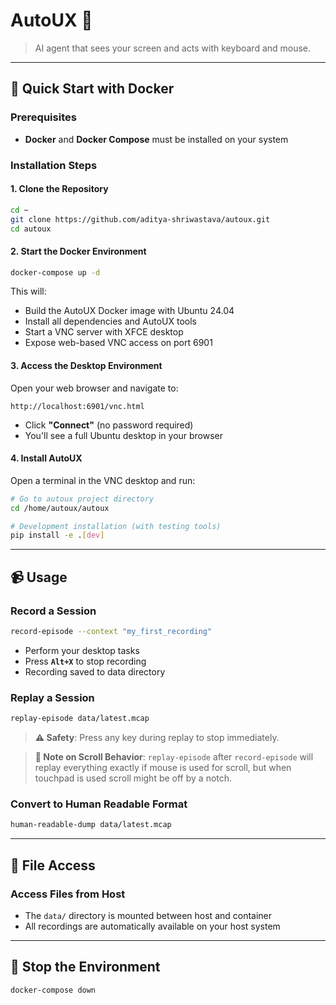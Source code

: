 # AutoUX 🤖

> AI agent that sees your screen and acts with keyboard and mouse.

---

## 🚀 Quick Start with Docker

### Prerequisites

- **Docker** and **Docker Compose** must be installed on your system

### Installation Steps

#### 1. Clone the Repository
```bash
cd ~
git clone https://github.com/aditya-shriwastava/autoux.git
cd autoux
```

#### 2. Start the Docker Environment
```bash
docker-compose up -d
```

This will:
- Build the AutoUX Docker image with Ubuntu 24.04
- Install all dependencies and AutoUX tools
- Start a VNC server with XFCE desktop
- Expose web-based VNC access on port 6901

#### 3. Access the Desktop Environment
Open your web browser and navigate to:
```
http://localhost:6901/vnc.html
```
- Click **"Connect"** (no password required)
- You'll see a full Ubuntu desktop in your browser

#### 4. Install AutoUX
Open a terminal in the VNC desktop and run:
```bash
# Go to autoux project directory
cd /home/autoux/autoux

# Development installation (with testing tools)
pip install -e .[dev]
```

---

## 📹 Usage

### Record a Session
```bash
record-episode --context "my_first_recording"
```
- Perform your desktop tasks
- Press **`Alt+X`** to stop recording
- Recording saved to data directory

### Replay a Session
```bash
replay-episode data/latest.mcap
```

> **⚠️ Safety**: Press any key during replay to stop immediately.

> **📝 Note on Scroll Behavior**: `replay-episode` after `record-episode` will replay everything exactly if mouse is used for scroll, but when touchpad is used scroll might be off by a notch.

### Convert to Human Readable Format
```bash
human-readable-dump data/latest.mcap
```

---

## 📁 File Access

### Access Files from Host
- The `data/` directory is mounted between host and container
- All recordings are automatically available on your host system

---

## 🛑 Stop the Environment
```bash
docker-compose down
```